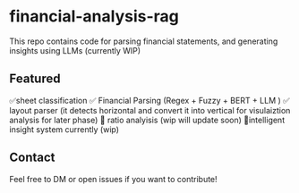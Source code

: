 # financial-analysis-rag
This repo contains code for parsing financial statements, and generating insights using LLMs (currently WIP)
## Featured
✅sheet classification
✅ Financial Parsing (Regex + Fuzzy + BERT + LLM )
✅ layout parser (it detects horizontal and convert it into vertical for visulaiztion analysis for later phase)
🚧 ratio analyisis (wip will update soon)
🚧intelligent insight system currently (wip)

## Contact
Feel free to DM or open issues if you want to contribute!
